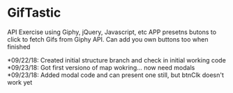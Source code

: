 # GifTastic
API Exercise using Giphy, jQuery, Javascript, etc
APP presetns butons to click to fetch Gifs from Giphy API.
Can add you own buttons too when finished

*09/22/18: Created initial structure branch and check in initial working code
*09/23/18: Got first versiono of map wokring... now need modals
*09/23/18: Added modal code and can present one still, but btnClk doesn't work yet

